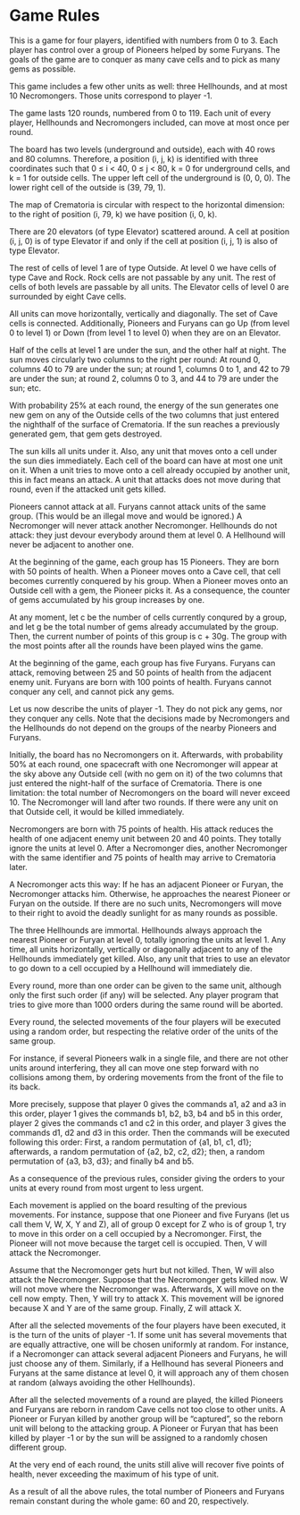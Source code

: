 # Game Rules
This is a game for four players, identified with numbers from 0 to 3. Each
player has control over a group of Pioneers helped by some Furyans. The goals
of the game are to conquer as many cave cells and to pick as many gems as
possible.

This game includes a few other units as well: three Hellhounds, and at most
10 Necromongers. Those units correspond to player -1.

The game lasts 120 rounds, numbered from 0 to 119. Each unit of every player,
Hellhounds and Necromongers included, can move at most once per round.

The board has two levels (underground and outside), each with 40 rows and 80
columns. Therefore, a position (i, j, k) is identified with three coordinates such
that 0 ≤ i < 40, 0 ≤ j < 80, k = 0 for underground cells, and k = 1 for outside
cells. The upper left cell of the underground is (0, 0, 0). The lower right cell of
the outside is (39, 79, 1).

The map of Crematoria is circular with respect to the horizontal dimension: to
the right of position (i, 79, k) we have position (i, 0, k).

There are 20 elevators (of type Elevator) scattered around. A cell at position
(i, j, 0) is of type Elevator if and only if the cell at position (i, j, 1) is also of type
Elevator.

The rest of cells of level 1 are of type Outside. At level 0 we have cells of type
Cave and Rock. Rock cells are not passable by any unit. The rest of cells of both
levels are passable by all units. The Elevator cells of level 0 are surrounded by
eight Cave cells.

All units can move horizontally, vertically and diagonally. The set of Cave
cells is connected. Additionally, Pioneers and Furyans can go Up (from level 0
to level 1) or Down (from level 1 to level 0) when they are on an Elevator.

Half of the cells at level 1 are under the sun, and the other half at night. The
sun moves circularly two columns to the right per round: At round 0, columns
40 to 79 are under the sun; at round 1, columns 0 to 1, and 42 to 79 are under
the sun; at round 2, columns 0 to 3, and 44 to 79 are under the sun; etc.

With probability 25% at each round, the energy of the sun generates one new
gem on any of the Outside cells of the two columns that just entered the nighthalf of the surface of Crematoria. If the sun reaches a previously generated
gem, that gem gets destroyed.

The sun kills all units under it. Also, any unit that moves onto a cell under the
sun dies immediately.
Each cell of the board can have at most one unit on it. When a unit tries to
move onto a cell already occupied by another unit, this in fact means an attack.
A unit that attacks does not move during that round, even if the attacked unit
gets killed.

Pioneers cannot attack at all. Furyans cannot attack units of the same group.
(This would be an illegal move and would be ignored.) A Necromonger will
never attack another Necromonger. Hellhounds do not attack: they just devour
everybody around them at level 0. A Hellhound will never be adjacent to
another one.

At the beginning of the game, each group has 15 Pioneers. They are born with
50 points of health. When a Pioneer moves onto a Cave cell, that cell becomes
currently conquered by his group. When a Pioneer moves onto an Outside
cell with a gem, the Pioneer picks it. As a consequence, the counter of gems
accumulated by his group increases by one.

At any moment, let c be the number of cells currently conqured by a group, and
let g be the total number of gems already accumulated by the group. Then, the
current number of points of this group is c + 30g. The group with the most
points after all the rounds have been played wins the game.

At the beginning of the game, each group has five Furyans. Furyans can attack,
removing between 25 and 50 points of health from the adjacent enemy unit.
Furyans are born with 100 points of health. Furyans cannot conquer any cell,
and cannot pick any gems.

Let us now describe the units of player -1. They do not pick any gems, nor
they conquer any cells. Note that the decisions made by Necromongers and the
Hellhounds do not depend on the groups of the nearby Pioneers and Furyans.

Initially, the board has no Necromongers on it. Afterwards, with probability
50% at each round, one spacecraft with one Necromonger will appear at the
sky above any Outside cell (with no gem on it) of the two columns that just
entered the night-half of the surface of Crematoria. There is one limitation:
the total number of Necromongers on the board will never exceed 10. The
Necromonger will land after two rounds. If there were any unit on that Outside
cell, it would be killed immediately.

Necromongers are born with 75 points of health. His attack reduces the health
of one adjacent enemy unit between 20 and 40 points. They totally ignore the
units at level 0. After a Necromonger dies, another Necromonger with the
same identifier and 75 points of health may arrive to Crematoria later.

A Necromonger acts this way: If he has an adjacent Pioneer or Furyan, the
Necromonger attacks him. Otherwise, he approaches the nearest Pioneer or
Furyan on the outside. If there are no such units, Necromongers will move to
their right to avoid the deadly sunlight for as many rounds as possible.

The three Hellhounds are immortal. Hellhounds always approach the nearest
Pioneer or Furyan at level 0, totally ignoring the units at level 1. Any time, all
units horizontally, vertically or diagonally adjacent to any of the Hellhounds
immediately get killed. Also, any unit that tries to use an elevator to go down
to a cell occupied by a Hellhound will immediately die.

Every round, more than one order can be given to the same unit, although only
the first such order (if any) will be selected. Any player program that tries to
give more than 1000 orders during the same round will be aborted.

Every round, the selected movements of the four players will be executed using
a random order, but respecting the relative order of the units of the same group.

For instance, if several Pioneers walk in a single file, and there are not other
units around interfering, they all can move one step forward with no collisions
among them, by ordering movements from the front of the file to its back.

More precisely, suppose that player 0 gives the commands a1, a2 and a3 in this
order, player 1 gives the commands b1, b2, b3, b4 and b5 in this order, player 2
gives the commands c1 and c2 in this order, and player 3 gives the commands
d1, d2 and d3 in this order. Then the commands will be executed following this
order: First, a random permutation of {a1, b1, c1, d1}; afterwards, a random
permutation of {a2, b2, c2, d2}; then, a random permutation of {a3, b3, d3}; and
finally b4 and b5.

As a consequence of the previous rules, consider giving the orders to your units
at every round from most urgent to less urgent.

Each movement is applied on the board resulting of the previous movements.
For instance, suppose that one Pioneer and five Furyans (let us call them V,
W, X, Y and Z), all of group 0 except for Z who is of group 1, try to move in
this order on a cell occupied by a Necromonger. First, the Pioneer will not
move because the target cell is occupied. Then, V will attack the Necromonger.

Assume that the Necromonger gets hurt but not killed. Then, W will also attack
the Necromonger. Suppose that the Necromonger gets killed now. W will not
move where the Necromonger was. Afterwards, X will move on the cell now
empty. Then, Y will try to attack X. This movement will be ignored because X
and Y are of the same group. Finally, Z will attack X.

After all the selected movements of the four players have been executed, it is
the turn of the units of player -1. If some unit has several movements that are
equally attractive, one will be chosen uniformly at random. For instance, if
a Necromonger can attack several adjacent Pioneers and Furyans, he will just
choose any of them. Similarly, if a Hellhound has several Pioneers and Furyans
at the same distance at level 0, it will approach any of them chosen at random
(always avoiding the other Hellhounds).

After all the selected movements of a round are played, the killed Pioneers and
Furyans are reborn in random Cave cells not too close to other units.
A Pioneer or Furyan killed by another group will be “captured”, so the reborn
unit will belong to the attacking group. A Pioneer or Furyan that has been
killed by player -1 or by the sun will be assigned to a randomly chosen different
group.

At the very end of each round, the units still alive will recover five points of
health, never exceeding the maximum of his type of unit.

As a result of all the above rules, the total number of Pioneers and Furyans
remain constant during the whole game: 60 and 20, respectively.
